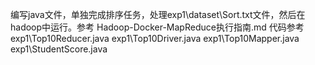 编写java文件，单独完成排序任务，处理exp1\dataset\Sort.txt文件，然后在hadoop中运行。参考 Hadoop-Docker-MapReduce执行指南.md
代码参考exp1\Top10Reducer.java
exp1\Top10Driver.java
exp1\Top10Mapper.java
exp1\StudentScore.java